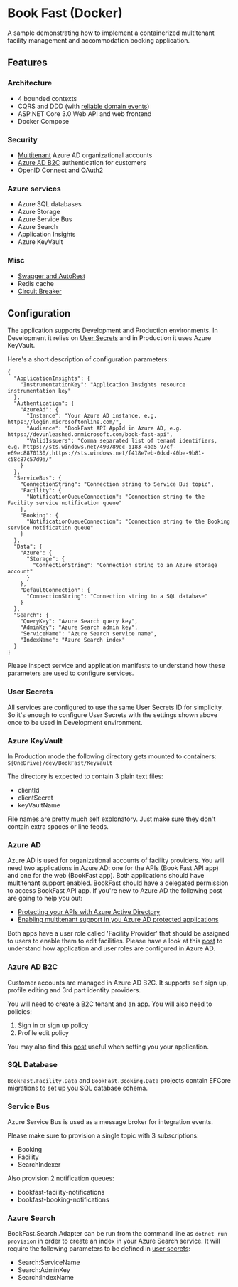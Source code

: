# Book Fast (Docker)
A sample demonstrating how to implement a containerized multitenant facility management and accommodation booking application.

## Features

### Architecture
- 4 bounded contexts
- CQRS and DDD (with [reliable domain events](https://dzimchuk.net/reliable-domain-events/))
- ASP.NET Core 3.0 Web API and web frontend
- Docker Compose

### Security
- [Multitenant](https://dzimchuk.net/enabling-multitenant-support-in-you-azure-ad-protected-applications/) Azure AD organizational accounts
- [Azure AD B2C](https://dzimchuk.net/setting-up-your-asp-net-core-2-0-apps-and-services-for-azure-ad-b2c/) authentication for customers
- OpenID Connect and OAuth2

### Azure services
- Azure SQL databases
- Azure Storage
- Azure Service Bus
- Azure Search
- Application Insights
- Azure KeyVault

### Misc
- [Swagger and AutoRest](https://dzimchuk.net/generating-clients-for-your-apis-with-autorest/)
- Redis cache
- [Circuit Breaker](https://dzimchuk.net/be-prepared-for-downstream-failures-by-implementing-the-circuit-breaker-pattern/)

## Configuration

The application supports Development and Production environments. In Development it relies on [User Secrets](https://docs.microsoft.com/en-us/aspnet/core/security/app-secrets) and in Production it uses Azure KeyVault.

Here's a short description of configuration parameters:

```
{
  "ApplicationInsights": {
    "InstrumentationKey": "Application Insights resource instrumentation key"
  },
  "Authentication": {
    "AzureAd": {
      "Instance": "Your Azure AD instance, e.g. https://login.microsoftonline.com/",
      "Audience": "BookFast API AppId in Azure AD, e.g. https://devunleashed.onmicrosoft.com/book-fast-api",
      "ValidIssuers": "Comma separated list of tenant identifiers, e.g. https://sts.windows.net/490789ec-b183-4ba5-97cf-e69ec8870130/,https://sts.windows.net/f418e7eb-0dcd-40be-9b81-c58c87c57d9a/"
    }
  },
  "ServiceBus": {
    "ConnectionString": "Connection string to Service Bus topic",
    "Facility": {
      "NotificationQueueConnection": "Connection string to the Facility service notification queue"
    },
    "Booking": {
      "NotificationQueueConnection": "Connection string to the Booking service notification queue"
    }
  },
  "Data": {
    "Azure": {
      "Storage": {
        "ConnectionString": "Connection string to an Azure storage account"
      }
    },
    "DefaultConnection": {
      "ConnectionString": "Connection string to a SQL database"
    }
  },
  "Search": {
    "QueryKey": "Azure Search query key",
    "AdminKey": "Azure Search admin key",
    "ServiceName": "Azure Search service name",
    "IndexName": "Azure Search index"
  }
}
```

Please inspect service and application manifests to understand how these parameters are used to configure services.

### User Secrets

All services are configured to use the same User Secrets ID for simplicity. So it's enough to configure User Secrets with the settings shown above once to be used in Development environment.

### Azure KeyVault

In Production mode the following directory gets mounted to containers: `${OneDrive}/dev/BookFast/KeyVault`

The directory is expected to contain 3 plain text files:

- clientId
- clientSecret
- keyVaultName

File names are pretty much self explonatory. Just make sure they don't contain extra spaces or line feeds.

### Azure AD

Azure AD is used for organizational accounts of facility providers. You will need two applications in Azure AD: one for the APIs (Book Fast API app) and one for the web (BookFast app). Both applications should have multitenant support enabled. BookFast should have a delegated permission to access BookFast API app. If you're new to Azure AD the following post are going to help you out:

- [Protecting your APIs with Azure Active Directory](https://dzimchuk.net/protecting-your-apis-with-azure-active-directory/)
- [Enabling multitenant support in you Azure AD protected applications](https://dzimchuk.net/enabling-multitenant-support-in-you-azure-ad-protected-applications/)

Both apps have a user role called 'Facility Provider' that should be assigned to users to enable them to edit facilities. Please have a look at this [post](https://dzimchuk.net/application-and-user-permissions-in-azure-ad/) to understand how application and user roles are configured in Azure AD.

### Azure AD B2C

Customer accounts are managed in Azure AD B2C. It supports self sign up, profile editing and 3rd part identity providers.

You will need to create a B2C tenant and an app. You will also need to policies:

1. Sign in or sign up policy
2. Profile edit policy

You may also find this [post](https://dzimchuk.net/setting-up-your-asp-net-core-2-0-apps-and-services-for-azure-ad-b2c/) useful when setting you your application.

### SQL Database

`BookFast.Facility.Data` and `BookFast.Booking.Data` projects contain EFCore migrations to set up you SQL database schema.

### Service Bus
Azure Service Bus is used as a message broker for integration events.

Please make sure to provision a single topic with 3 subscriptions:
- Booking
- Facility
- SearchIndexer

Also provision 2 notification queues:
- bookfast-facility-notifications
- bookfast-booking-notifications

### Azure Search

BookFast.Search.Adapter can be run from the command line as `dotnet run provision` in order to create an index in your Azure Search service. It will require the following parameters to be defined in [user secrets](https://docs.microsoft.com/en-us/aspnet/core/security/app-secrets):

- Search:ServiceName
- Search:AdminKey
- Search:IndexName